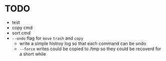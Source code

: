 # TODO
* test
* copy cmd
* sort cmd
* `--undo` flag for `move` `trash` and `copy`
  * write a simple histroy log so that each command can be undo
  * `--force` writes could be copied to /tmp so they could be recoverd for a short while

  
